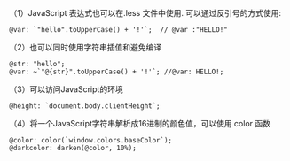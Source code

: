 （1）JavaScript 表达式也可以在.less 文件中使用. 可以通过反引号的方式使用:
```
@var: `"hello".toUpperCase() + '!'`;  // @var :"HELLO!"
```
（2）也可以同时使用字符串插值和避免编译
```
@str: "hello";
@var: ~`"@{str}".toUpperCase() + '!'`; //@var: HELLO!;
```
（3）可以访问JavaScript的环境
```
@height: `document.body.clientHeight`;
```
（4）将一个JavaScript字符串解析成16进制的颜色值，可以使用 color 函数

```
@color: color(`window.colors.baseColor`);
@darkcolor: darken(@color, 10%);
```



